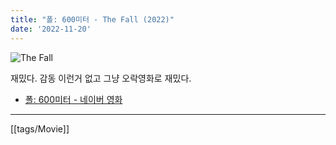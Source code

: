 ```yaml
---
title: "폴: 600미터 - The Fall (2022)"
date: '2022-11-20'
---
```


![The Fall](https://movie-phinf.pstatic.net/20221021_284/1666319408377w4nVI_JPEG/movie_image.jpg?type=m203_290_2)

재밌다. 감동 이런거 없고 그냥 오락영화로 재밌다.

- [폴: 600미터 -  네이버 영화](https://movie.naver.com/movie/bi/mi/basic.naver?code=220613)
---
[[tags/Movie]]